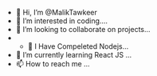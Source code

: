 - 👋 Hi, I’m @MalikTawkeer
- 👀 I’m interested in coding....
- 💞️ I’m looking to collaborate on projects...
- - 🌱 I Have Compeleted Nodejs...
- 🌱 I’m currently learning React JS ...
- 📫 How to reach me ...

<!---
MalikTawkeer/MalikTawkeer is a ✨ special ✨ repository because its `README.md` (this file) appears on your GitHub profile.
You can click the Preview link to take a look at your changes.
--->
